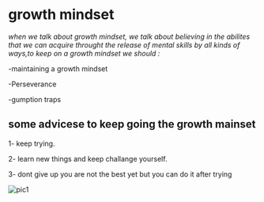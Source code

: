 # growth mindset
 *when we talk about growth mindset, we talk about believing in the abilites that we can acquire throught the release of mental skills by all kinds of ways,to keep on  a growth mindset we should :*

 -maintaining a growth mindset

 -Perseverance

  -gumption traps

## some advicese to keep going the growth mainset
1- keep trying. 

2- learn new things and keep challange yourself.

3- dont give up you are not the best yet but you can do it after trying 

![pic1](https://www.excelsior.edu/wp-content/uploads/sites/46/2017/03/Growth-Mindset-e1565799493145.png)

